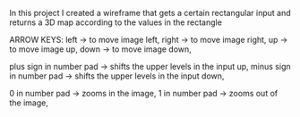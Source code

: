 In this project I created a wireframe that gets a certain rectangular input and returns a 3D map according to the values in the rectangle

ARROW KEYS:
left -> to move image left,
right -> to move image right,
up -> to move image up,
down -> to move image down,

plus sign in number pad -> shifts the upper levels in the input up,
minus sign in number pad -> shifts the upper levels in the input down,

0 in number pad -> zooms in the image,
1 in number pad -> zooms out of the image,
